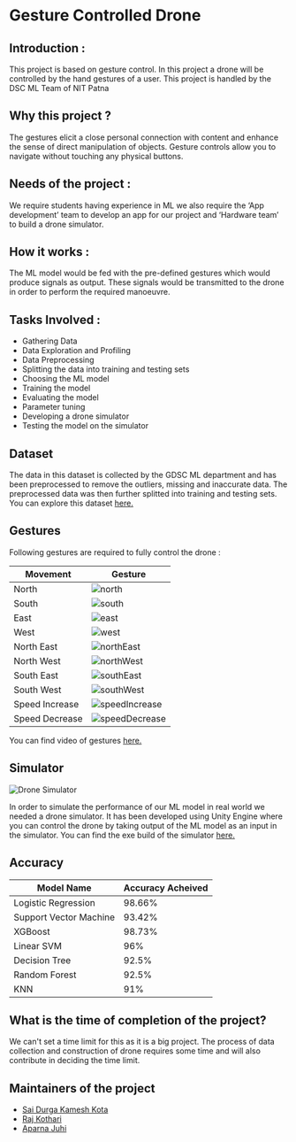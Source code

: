 # Gesture Controlled Drone

## Introduction :

This project is based on gesture control. In this project a drone will be controlled by the hand gestures of a user. This project is handled by the DSC ML Team of NIT Patna

## Why this project ?

The gestures elicit a close personal connection with content and enhance the sense of direct manipulation of objects. Gesture controls allow you to navigate without touching any physical buttons.

## Needs of the project :

We require students having experience in ML we also require the ‘App development’ team to develop an app for our project and ‘Hardware team’ to build a drone simulator.

## How it works :

The ML model would be fed with the pre-defined gestures which would produce signals as output. These signals would be transmitted to the drone in order to perform the required manoeuvre.

## Tasks Involved :

- Gathering Data
- Data Exploration and Profiling
- Data Preprocessing
- Splitting the data into training and testing sets
- Choosing the ML model
- Training the model
- Evaluating the model
- Parameter tuning
- Developing a drone simulator
- Testing the model on the simulator

## Dataset

The data in this dataset is collected by the GDSC ML department and has been preprocessed to remove the outliers, missing and inaccurate data. The preprocessed data was then further splitted into training and testing sets. You can explore this dataset [here.](https://drive.google.com/drive/folders/1wP0D8qColtJyKpnJexIN_Qfrp-cZpvQB?usp=sharing)

## Gestures

Following gestures are required to fully control the drone :

| Movement       | Gesture                                                             |
| -------------- | ------------------------------------------------------------------- |
| North          | ![north](/assets/images/north.png 'north')                          |
| South          | ![south](/assets/images/south.png 'south')                          |
| East           | ![east](/assets/images/east.png 'east')                             |
| West           | ![west](/assets/images/west.png 'west')                             |
| North East     | ![northEast](/assets/images/northEast.png 'northEast')              |
| North West     | ![northWest](/assets/images/northWest.png 'northWest')              |
| South East     | ![southEast](/assets/images/southEast.png 'southEast')              |
| South West     | ![southWest](/assets/images/southWest.png 'southWest')              |
| Speed Increase | ![speedIncrease](/assets/images/speedIncrease.png 'speedUp')        |
| Speed Decrease | ![speedDecrease](/assets/images/speedDecrease.png 'speed Decrease') |

You can find video of gestures [here.](https://drive.google.com/drive/folders/16gRxcGkjr_TiNS_cZ31QjPYy01w1bbWs?usp=sharing)

## Simulator

![Drone Simulator](/assets/images/drone-sim.png 'Drone Simulator')

In order to simulate the performance of our ML model in real world we needed a drone simulator. It has been developed using Unity Engine where you can control the drone by taking output of the ML model as an input in the simulator. You can find the exe build of the simulator [here.](https://drive.google.com/file/d/1sUan_-f3Hw_wgs0o9t56jX1qf-1iYGne/view?usp=sharing)

## Accuracy

| Model Name             | Accuracy Acheived |
| ---------------------- | ----------------- |
| Logistic Regression    | 98.66%            |
| Support Vector Machine | 93.42%            |
| XGBoost                | 98.73%            |
| Linear SVM             | 96%               |
| Decision Tree          | 92.5%             |
| Random Forest          | 92.5%             |
| KNN                    | 91%               |

## What is the time of completion of the project?

We can't set a time limit for this as it is a big project. The process of data collection and construction of drone requires some time and will also contribute in deciding the time limit.

## Maintainers of the project

- [Sai Durga Kamesh Kota](https://github.com/ksdkamesh99)
- [Raj Kothari](https://github.com/rajkothari634)
- [Aparna Juhi](https://github.com/AparnaJuhi)
